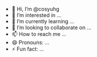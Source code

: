 - 👋 Hi, I’m @cosyuhg
- 👀 I’m interested in ...
- 🌱 I’m currently learning ...
- 💞️ I’m looking to collaborate on ...
- 📫 How to reach me ...
- 😄 Pronouns: ...
- ⚡ Fun fact: ...

<!---
cosyuhg/cosyuhg is a ✨ special ✨ repository because its `README.md` (this file) appears on your GitHub profile.
You can click the Preview link to take a look at your changes.
--->
